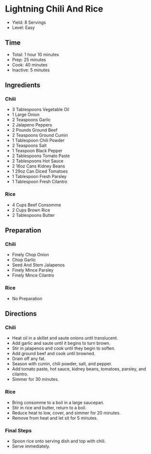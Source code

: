 # Lightning Chili And Rice

* Yield: 8 Servings
* Level: Easy

## Time

* Total: 1 hour 10 minutes
* Prep: 25 minutes
* Cook: 40 minutes
* Inactive: 5 minutes

## Ingredients

### Chili

* 3 Tablespoons Vegetable Oil
* 1 Large Onion
* 2 Teaspoons Garlic
* 2 Jalapeno Peppers
* 2 Pounds Ground Beef
* 2 Teaspoons Ground Cumin
* 1 Tablespoon Chili Powder
* 2 Teaspoons Salt
* 1 Teaspoon Black Pepper
* 2 Tablespoons Tomato Paste
* 2 Tablespoons Hot Sauce
* 2 16oz Cans Kidney Beans
* 1 29oz Can Diced Tomatoes
* 1 Tablespoon Fresh Parsley
* 1 Tablespoon Fresh Cilantro

### Rice

* 4 Cups Beef Consomme
* 2 Cups Brown Rice
* 2 Tablespoons Butter

## Preparation

### Chili

* Finely Chop Onion
* Chop Garlic
* Seed And Stem Jalapenos
* Finely Mince Parsley
* Finely Mince Cilantro

### Rice

* No Preparation

## Directions

### Chili

* Heat oil in a skillet and saute onions until translucent.
* Add garlic and saute until it begins to turn brown.
* Stir in jalapenos and cook until they begin to soften.
* Add ground beef and cook until browned.
* Drain off any fat.
* Season with cumin, chili powder, salt, and pepper.
* Add tomato paste, hot sauce, kidney beans, tomatoes, parsley, and cilantro.
* Simmer for 30 minutes.

### Rice

* Bring consomme to a boil in a large saucepan.
* Stir in rice and butter, return to a boil.
* Reduce heat to low, cover, and simmer for 20 minutes.
* Remove from heat and let sit for 5 minutes.

### Final Steps

* Spoon rice onto serving dish and top with chili.
* Serve immediately.